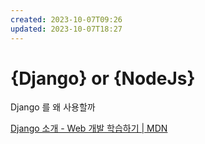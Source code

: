 ```yaml
---
created: 2023-10-07T09:26
updated: 2023-10-07T18:27
---
```

# {Django}  or  {NodeJs}

Django 를 왜 사용할까

[Django 소개 - Web 개발 학습하기 | MDN](https://developer.mozilla.org/ko/docs/Learn/Server-side/Django/Introduction)